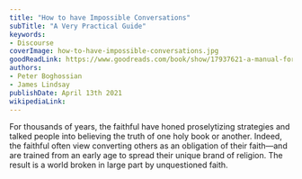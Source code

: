 ```yaml
---
title: "How to have Impossible Conversations"
subTitle: "A Very Practical Guide"
keywords:
- Discourse
coverImage: how-to-have-impossible-conversations.jpg
goodReadLink: https://www.goodreads.com/book/show/17937621-a-manual-for-creating-atheists
authors:
- Peter Boghossian
- James Lindsay
publishDate: April 13th 2021
wikipediaLink:
---
```

For thousands of years, the faithful have honed proselytizing strategies and talked people into believing the truth of one holy book or another. Indeed, the faithful often view converting others as an obligation of their faith—and are trained from an early age to spread their unique brand of religion. The result is a world broken in large part by unquestioned faith.
